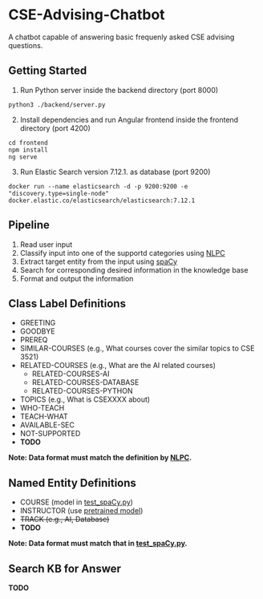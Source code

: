 # CSE-Advising-Chatbot

A chatbot capable of answering basic frequenly asked CSE advising questions.

## Getting Started
1. Run Python server inside the backend directory (port 8000)
```
python3 ./backend/server.py
```
2. Install dependencies and run Angular frontend inside the frontend directory (port 4200)
```
cd frontend
npm install
ng serve
```
3. Run Elastic Search version 7.12.1. as database (port 9200)
```
docker run --name elasticsearch -d -p 9200:9200 -e "discovery.type=single-node" docker.elastic.co/elasticsearch/elasticsearch:7.12.1
```


## Pipeline

1. Read user input
2. Classify input into one of the supportd categories using [NLPC](https://github.com/osu-cse-5914/natural-language-processing-classifier)
3. Extract target entity from the input using [spaCy](https://spacy.io/usage/training#training-data)
4. Search for corresponding desired information in the knowledge base
5. Format and output the information

## Class Label Definitions

* GREETING
* GOODBYE
* PREREQ
* SIMILAR-COURSES (e.g., What courses cover the similar topics to CSE 3521)
* RELATED-COURSES (e.g., What are the AI related courses)
  * RELATED-COURSES-AI
  * RELATED-COURSES-DATABASE
  * RELATED-COURSES-PYTHON
* TOPICS (e.g., What is CSEXXXX about)
* WHO-TEACH
* TEACH-WHAT
* AVAILABLE-SEC
* NOT-SUPPORTED
* **TODO**

**Note: Data format must match the definition by [NLPC](https://github.com/osu-cse-5914/natural-language-processing-classifier).**

## Named Entity Definitions

* COURSE (model in [test_spaCy.py](test_spaCy.py))
* INSTRUCTOR (use [pretrained model](https://spacy.io/models/en/))
* ~~TRACK (e.g., AI, Database)~~
* **TODO**

**Note: Data format must match that in [test_spaCy.py](test_spaCy.py).**

## Search KB for Answer

**TODO**
